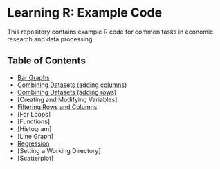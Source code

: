 # Learning R: Example Code

This repository contains example R code for common tasks in economic research and data processing.  

## Table of Contents
- [Bar Graphs](bar_graph.R)
- [Combining Datasets (adding columns)](combining%20datasets%20--%20adding%20columns.R)
- [Combining Datasets (adding rows)](combining%20datasets%20--%20adding%20rows.R)
- [Creating and Modifying Variables]
- [Filtering Rows and Columns](filter_rows_columns.R)
- [For Loops]
- [Functions]
- [Histogram]
- [Line Graph]
- [Regression](regression.R)
- [Setting a Working Directory]
- [Scatterplot]
